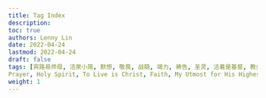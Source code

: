 ```yaml
---
title: Tag Index
description:
toc: true
authors: Lenny Lin
date: 2022-04-24
lastmod: 2022-04-24
draft: false
tags: [宾路易师母, 活泉小简, 默想, 敬畏, 战兢, 竭力, 祷告, 圣灵, 活着是基督, 教会, 魂的救恩, 竭诚为主, 神的旨意, 神的怒气, 寻求, 内心世界, 祷告, 
Prayer, Holy Spirit, To Live is Christ, Faith, My Utmost for His Highest]
weight: 1
---
```


